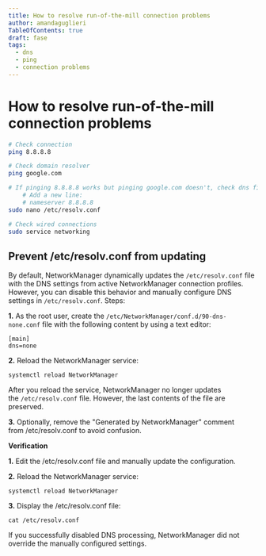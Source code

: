 ```yaml
---
title: How to resolve run-of-the-mill connection problems
author: amandaguglieri
TableOfContents: true
draft: fase
tags:
  - dns
  - ping
  - connection problems
---
```


# How to resolve run-of-the-mill connection problems

```bash
# Check connection
ping 8.8.8.8

# Check domain resolver
ping google.com

# If pinging 8.8.8.8 works but pinging google.com doesn't, check dns file resolver
	# Add a new line: 
	# nameserver 8.8.8.8
sudo nano /etc/resolv.conf

# Check wired connections
sudo service networking
```

## Prevent /etc/resolv.conf from updating

By default, NetworkManager  dynamically updates the `/etc/resolv.conf` file with the DNS settings from active NetworkManager connection profiles. However, you can disable this behavior and manually configure DNS settings in `/etc/resolv.conf`. Steps:

**1.**  As the root user, create the `/etc/NetworkManager/conf.d/90-dns-none.conf` file with the following content by using a text editor:

```
[main]
dns=none
```

**2.**  Reload the NetworkManager service:

```
systemctl reload NetworkManager
```    

 After you reload the service, NetworkManager no longer updates the `/etc/resolv.conf` file. However, the last contents of the file are preserved.
   
**3.**  Optionally, remove the "Generated by NetworkManager" comment from /etc/resolv.conf to avoid confusion.


**Verification**

**1.**  Edit the /etc/resolv.conf file and manually update the configuration.

**2.**  Reload the NetworkManager service:
   
```
systemctl reload NetworkManager
````   

**3.**  Display the /etc/resolv.conf file:

```
cat /etc/resolv.conf
```

 If you successfully disabled DNS processing, NetworkManager did not override the manually configured settings.